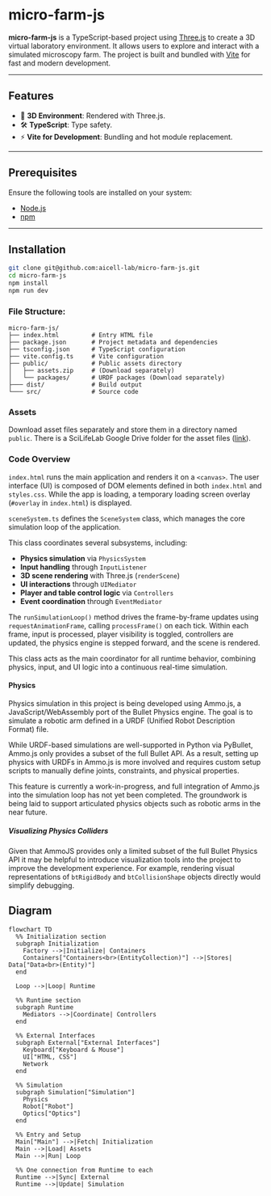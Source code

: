 # micro-farm-js

**micro-farm-js** is a TypeScript-based project using [Three.js](https://threejs.org/) to create a 3D virtual laboratory environment. It allows users to explore and interact with a simulated microscopy farm. The project is built and bundled with [Vite](https://vitejs.dev/) for fast and modern development.

---

## Features

- 🎨 **3D Environment**: Rendered with Three.js.
- 🛠️ **TypeScript**: Type safety.
- ⚡ **Vite for Development**: Bundling and hot module replacement.

---

## Prerequisites

Ensure the following tools are installed on your system:

- [Node.js](https://nodejs.org/)
- [npm](https://www.npmjs.com/)

---

## Installation

   ```bash
   git clone git@github.com:aicell-lab/micro-farm-js.git
   cd micro-farm-js
   npm install
   npm run dev
   ```
### File Structure:
```plaintext
micro-farm-js/
├── index.html         # Entry HTML file
├── package.json       # Project metadata and dependencies
├── tsconfig.json      # TypeScript configuration
├── vite.config.ts     # Vite configuration
├── public/            # Public assets directory
│   ├── assets.zip     # (Download separately)
│   └── packages/      # URDF packages (Download separately)
├─── dist/             # Build output 
└─── src/              # Source code
```

### Assets
Download asset files separately and store them in a directory named `public`. There is a SciLifeLab Google Drive folder for the asset files ([link](https://drive.google.com/drive/folders/1g0Fn1z1HypzZXlIOSOknS61B0Xc6bXgN?usp=sharing)).

### Code Overview

`index.html` runs the main application and renders it on a `<canvas>`. The user interface (UI) is composed of DOM elements defined in both `index.html` and `styles.css`. While the app is loading, a temporary loading screen overlay (`#overlay` in `index.html`) is displayed.

`sceneSystem.ts` defines the `SceneSystem` class, which manages the core simulation loop of the application.

This class coordinates several subsystems, including:
- **Physics simulation** via `PhysicsSystem`
- **Input handling** through `InputListener`
- **3D scene rendering** with Three.js (`renderScene`)
- **UI interactions** through `UIMediator`
- **Player and table control logic** via `Controllers`
- **Event coordination** through `EventMediator`

The `runSimulationLoop()` method drives the frame-by-frame updates using `requestAnimationFrame`, calling `processFrame()` on each tick. Within each frame, input is processed, player visibility is toggled, controllers are updated, the physics engine is stepped forward, and the scene is rendered.

This class acts as the main coordinator for all runtime behavior, combining physics, input, and UI logic into a continuous real-time simulation.

#### Physics

Physics simulation in this project is being developed using Ammo.js, a JavaScript/WebAssembly port of the Bullet Physics engine. The goal is to simulate a robotic arm defined in a URDF (Unified Robot Description Format) file.

While URDF-based simulations are well-supported in Python via PyBullet, Ammo.js only provides a subset of the full Bullet API. As a result, setting up physics with URDFs in Ammo.js is more involved and requires custom setup scripts to manually define joints, constraints, and physical properties.

This feature is currently a work-in-progress, and full integration of Ammo.js into the simulation loop has not yet been completed. The groundwork is being laid to support articulated physics objects such as robotic arms in the near future.

##### Visualizing Physics Colliders

Given that AmmoJS provides only a limited subset of the full Bullet Physics API it may be helpful to introduce visualization tools into the project to improve the development experience. For example, rendering visual representations of `btRigidBody` and `btCollisionShape` objects directly would simplify debugging.

## Diagram

```mermaid
flowchart TD
  %% Initialization section
  subgraph Initialization
    Factory -->|Initialize| Containers
    Containers["Containers<br>(EntityCollection)"] -->|Stores| Data["Data<br>(Entity)"]
  end
  
  Loop -->|Loop| Runtime
  
  %% Runtime section
  subgraph Runtime
    Mediators -->|Coordinate| Controllers
  end

  %% External Interfaces
  subgraph External["External Interfaces"]
    Keyboard["Keyboard & Mouse"]
    UI["HTML, CSS"]
    Network
  end

  %% Simulation
  subgraph Simulation["Simulation"]
    Physics
    Robot["Robot"]
    Optics["Optics"]
  end

  %% Entry and Setup
  Main["Main"] -->|Fetch| Initialization
  Main -->|Load| Assets
  Main -->|Run| Loop

  %% One connection from Runtime to each
  Runtime -->|Sync| External
  Runtime -->|Update| Simulation

